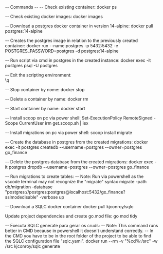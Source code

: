 -- Commands --
-- Check existing container:
docker ps

-- Check existing docker images:
docker images

-- Download a postgres docker container in version 14-alpine:
docker pull postgres:14-alpine

-- Creates the postgres image in relation to the previously created container:
docker run --name postgres -p 5432:5432 -e POSTGRES_PASSWORD=postgres -d postgres:14-alpine

-- Run script via cmd in postgres in the created instance:
docker exec -it postgres psql -U postgres

-- Exit the scripting environment:	
\q

-- Stop container by nome:
docker stop <container name>

-- Delete a container by name:
docker rm <container name>

-- Start container by name:
docker start <container name>

-- Install scoop on pc via power shell:
Set-ExecutionPolicy RemoteSigned -Scope CurrentUser
irm get.scoop.sh | iex

-- Install migrations on pc via power shell:
scoop install migrate

-- Create the database in postgres from the created migrations:
docker exec -it postgres createdb --username=postgres --owner=postgres go_finance

-- Delete the postgres database from the created migrations:
docker exec -it postgres dropdb --username=postgres --owner=postgres go_finance

-- Run migrations to create tables:
-- Note: Run via powershell as the vscode terminal may not recognize the "migrate" syntax
migrate -path db/migration -database "postgres://postgres:postgres@localhost:5432/go_finance?sslmodedisable" -verbose up

-- Download a SQLC docker container
docker pull kjconroy/sqlc

Update project dependencies and create go.mod file:
go mod tidy

-- Executa SQLC generate para gerar os cruds:
-- Note: This command runs better in CMD because in powershell it doesn't understand correctly. 
    -- In the CMD you have to be in the root folder of the project to be able to find the SQLC configuration file "sqlc.yaml".
docker run --rm -v "%cd%:/src" -w /src kjconroy/sqlc generate


